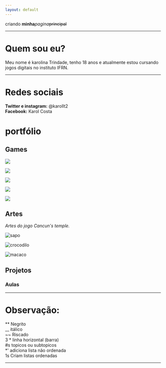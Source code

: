 ```yaml
---
layout: default
---
```


criando **minha**_pagina_~~principal~~

* * *

# Quem sou eu?

 Meu nome é karolina Trindade, tenho 18 anos e atualmente estou cursando jogos digitais no instituto IFRN. 
 
 
 * * *
 
# Redes sociais  

**Twitter e instagram:** @karollt2  
**Facebook:** Karol Costa


 
# portfólio

## Games  

[![](GoCornGo.png)](https://jadsamiamedeiros.github.io/GoCornGoOriginal/)  

[![](musibox.png)](https://jadsamiamedeiros.github.io/Musibox/)  

[![](CancunTemple.png)](https://alessandrats.github.io/CancunsTemple/)  

[![](JogandoLixo.png)](https://alessandrats.github.io/JogandoOLixo/)  

[![](TeethDefense.png)](https://alessandrats.github.io/TeethDefense/)




## Artes  
_Artes do jogo Cancun's temple._

![sapo](sapão.png)  

![crocodilo](crocodilo.png)  

![macaco](macaco.png)


  

## Projetos  

### Aulas

* * *

# Observação:

** Negrito  
__ itálico  
~~ Riscado  
3 * linha horizontal (barra)  
#s topicos ou subtopicos   
*' adiciona lista não ordenada   
1s Criam listas ordenadas  

* * *
